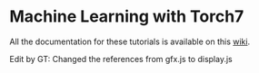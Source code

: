 Machine Learning with Torch7
============================

All the documentation for these tutorials is available on
this [wiki](http://code.madbits.com/).

Edit by GT: Changed the references from gfx.js to display.js
